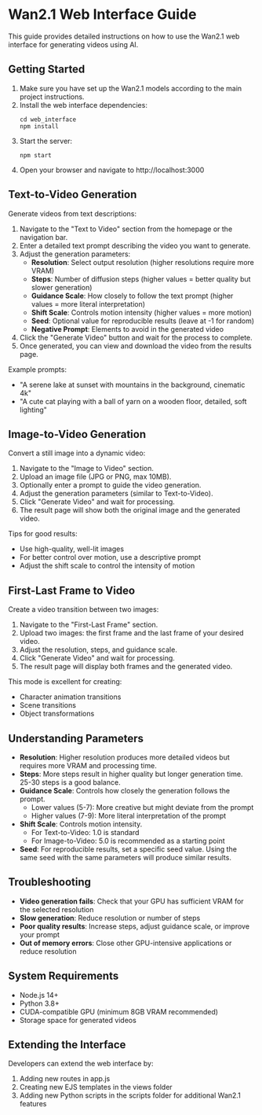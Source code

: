 # Wan2.1 Web Interface Guide

This guide provides detailed instructions on how to use the Wan2.1 web interface for generating videos using AI.

## Getting Started

1. Make sure you have set up the Wan2.1 models according to the main project instructions.
2. Install the web interface dependencies:
   ```
   cd web_interface
   npm install
   ```
3. Start the server:
   ```
   npm start
   ```
4. Open your browser and navigate to http://localhost:3000

## Text-to-Video Generation

Generate videos from text descriptions:

1. Navigate to the "Text to Video" section from the homepage or the navigation bar.
2. Enter a detailed text prompt describing the video you want to generate.
3. Adjust the generation parameters:
   - **Resolution**: Select output resolution (higher resolutions require more VRAM)
   - **Steps**: Number of diffusion steps (higher values = better quality but slower generation)
   - **Guidance Scale**: How closely to follow the text prompt (higher values = more literal interpretation)
   - **Shift Scale**: Controls motion intensity (higher values = more motion)
   - **Seed**: Optional value for reproducible results (leave at -1 for random)
   - **Negative Prompt**: Elements to avoid in the generated video
4. Click the "Generate Video" button and wait for the process to complete.
5. Once generated, you can view and download the video from the results page.

Example prompts:
- "A serene lake at sunset with mountains in the background, cinematic 4k"
- "A cute cat playing with a ball of yarn on a wooden floor, detailed, soft lighting"

## Image-to-Video Generation

Convert a still image into a dynamic video:

1. Navigate to the "Image to Video" section.
2. Upload an image file (JPG or PNG, max 10MB).
3. Optionally enter a prompt to guide the video generation.
4. Adjust the generation parameters (similar to Text-to-Video).
5. Click "Generate Video" and wait for processing.
6. The result page will show both the original image and the generated video.

Tips for good results:
- Use high-quality, well-lit images
- For better control over motion, use a descriptive prompt
- Adjust the shift scale to control the intensity of motion

## First-Last Frame to Video

Create a video transition between two images:

1. Navigate to the "First-Last Frame" section.
2. Upload two images: the first frame and the last frame of your desired video.
3. Adjust the resolution, steps, and guidance scale.
4. Click "Generate Video" and wait for processing.
5. The result page will display both frames and the generated video.

This mode is excellent for creating:
- Character animation transitions
- Scene transitions
- Object transformations

## Understanding Parameters

- **Resolution**: Higher resolution produces more detailed videos but requires more VRAM and processing time.
- **Steps**: More steps result in higher quality but longer generation time. 25-30 steps is a good balance.
- **Guidance Scale**: Controls how closely the generation follows the prompt.
  - Lower values (5-7): More creative but might deviate from the prompt
  - Higher values (7-9): More literal interpretation of the prompt
- **Shift Scale**: Controls motion intensity.
  - For Text-to-Video: 1.0 is standard
  - For Image-to-Video: 5.0 is recommended as a starting point
- **Seed**: For reproducible results, set a specific seed value. Using the same seed with the same parameters will produce similar results.

## Troubleshooting

- **Video generation fails**: Check that your GPU has sufficient VRAM for the selected resolution
- **Slow generation**: Reduce resolution or number of steps
- **Poor quality results**: Increase steps, adjust guidance scale, or improve your prompt
- **Out of memory errors**: Close other GPU-intensive applications or reduce resolution

## System Requirements

- Node.js 14+
- Python 3.8+
- CUDA-compatible GPU (minimum 8GB VRAM recommended)
- Storage space for generated videos

## Extending the Interface

Developers can extend the web interface by:
1. Adding new routes in app.js
2. Creating new EJS templates in the views folder
3. Adding new Python scripts in the scripts folder for additional Wan2.1 features
